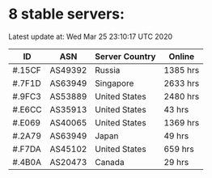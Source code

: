 # 8 stable servers:

Latest update at: Wed Mar 25 23:10:17 UTC 2020

| ID | ASN | Server Country | Online |
| -- | --- | -------------- | ------ |
| #.15CF | AS49392 | Russia | 1385 hrs |
| #.7F1D | AS63949 | Singapore | 2633 hrs |
| #.9FC3 | AS53889 | United States | 2480 hrs |
| #.E6CC | AS35913 | United States | 43 hrs |
| #.E069 | AS40065 | United States | 1369 hrs |
| #.2A79 | AS63949 | Japan | 49 hrs |
| #.F7DA | AS45102 | United States | 659 hrs |
| #.4B0A | AS20473 | Canada | 29 hrs |

